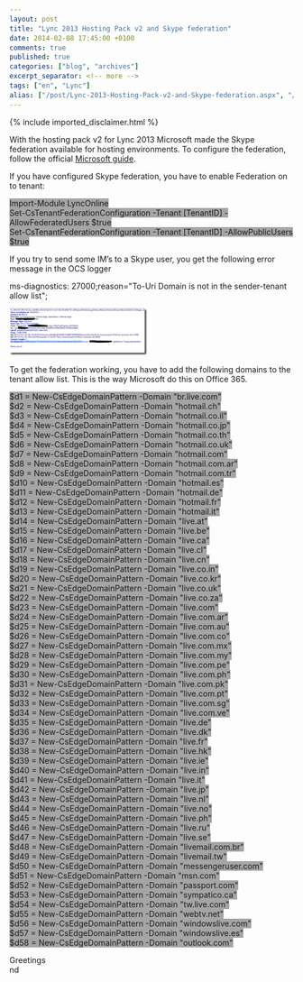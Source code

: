 ```yaml
---
layout: post
title: "Lync 2013 Hosting Pack v2 and Skype federation"
date: 2014-02-08 17:45:00 +0100
comments: true
published: true
categories: ["blog", "archives"]
excerpt_separator: <!-- more -->
tags: ["en", "Lync"]
alias: ["/post/Lync-2013-Hosting-Pack-v2-and-Skype-federation.aspx", "/post/lync-2013-hosting-pack-v2-and-skype-federation.aspx"]
---
```

<!-- more -->
{% include imported_disclaimer.html %}
<p>With the hosting pack v2 for Lync 2013 Microsoft made the Skype federation available for hosting environments. To configure the federation, follow the official <a href="http://www.microsoft.com/en-us/download/details.aspx?id=39071">Microsoft guide</a>.</p>
<p>If you have configured Skype federation, you have to enable Federation on to tenant:</p>
<p><span style="background-color: #a5a5a5;">Import-Module LyncOnline <br />Set-CsTenantFederationConfiguration -Tenant [TenantID] -AllowFederatedUsers $true <br />Set-CsTenantFederationConfiguration -Tenant [TenantID] -AllowPublicUsers $true</span></p>
<p>If you try to send some IM&rsquo;s to a Skype user, you get the following error message in the OCS logger</p>
<p>ms-diagnostics: 27000;reason="To-Uri Domain is not in the sender-tenant allow list";</p>
<p><a href="/assets/image_619.png"><img style="background-image: none; padding-top: 0px; padding-left: 0px; margin: 0px; display: inline; padding-right: 0px; border: 0px;" title="image" src="/assets/image_thumb_617.png" alt="image" width="244" height="83" border="0" /></a></p>
<p>To get the federation working, you have to add the following domains to the tenant allow list. This is the way Microsoft do this on Office 365.</p>
<p><span style="background-color: #a5a5a5;">$d1 = New-CsEdgeDomainPattern -Domain "br.live.com" <br />$d2 = New-CsEdgeDomainPattern -Domain "hotmail.ch" <br />$d3 = New-CsEdgeDomainPattern -Domain "hotmail.co.il" <br />$d4 = New-CsEdgeDomainPattern -Domain "hotmail.co.jp" <br />$d5 = New-CsEdgeDomainPattern -Domain "hotmail.co.th" <br />$d6 = New-CsEdgeDomainPattern -Domain "hotmail.co.uk" <br />$d7 = New-CsEdgeDomainPattern -Domain "hotmail.com" <br />$d8 = New-CsEdgeDomainPattern -Domain "hotmail.com.ar" <br />$d9 = New-CsEdgeDomainPattern -Domain "hotmail.com.tr" <br />$d10 = New-CsEdgeDomainPattern -Domain "hotmail.es" <br />$d11 = New-CsEdgeDomainPattern -Domain "hotmail.de" <br />$d12 = New-CsEdgeDomainPattern -Domain "hotmail.fr" <br />$d13 = New-CsEdgeDomainPattern -Domain "hotmail.it" <br />$d14 = New-CsEdgeDomainPattern -Domain "live.at" <br />$d15 = New-CsEdgeDomainPattern -Domain "live.be" <br />$d16 = New-CsEdgeDomainPattern -Domain "live.ca" <br />$d17 = New-CsEdgeDomainPattern -Domain "live.cl" <br />$d18 = New-CsEdgeDomainPattern -Domain "live.cn" <br />$d19 = New-CsEdgeDomainPattern -Domain "live.co.in" <br />$d20 = New-CsEdgeDomainPattern -Domain "live.co.kr" <br />$d21 = New-CsEdgeDomainPattern -Domain "live.co.uk" <br />$d22 = New-CsEdgeDomainPattern -Domain "live.co.za" <br />$d23 = New-CsEdgeDomainPattern -Domain "live.com" <br />$d24 = New-CsEdgeDomainPattern -Domain "live.com.ar" <br />$d25 = New-CsEdgeDomainPattern -Domain "live.com.au" <br />$d26 = New-CsEdgeDomainPattern -Domain "live.com.co" <br />$d27 = New-CsEdgeDomainPattern -Domain "live.com.mx" <br />$d28 = New-CsEdgeDomainPattern -Domain "live.com.my" <br />$d29 = New-CsEdgeDomainPattern -Domain "live.com.pe" <br />$d30 = New-CsEdgeDomainPattern -Domain "live.com.ph" <br />$d31 = New-CsEdgeDomainPattern -Domain "live.com.pk" <br />$d32 = New-CsEdgeDomainPattern -Domain "live.com.pt" <br />$d33 = New-CsEdgeDomainPattern -Domain "live.com.sg" <br />$d34 = New-CsEdgeDomainPattern -Domain "live.com.ve" <br />$d35 = New-CsEdgeDomainPattern -Domain "live.de" <br />$d36 = New-CsEdgeDomainPattern -Domain "live.dk" <br />$d37 = New-CsEdgeDomainPattern -Domain "live.fr" <br />$d38 = New-CsEdgeDomainPattern -Domain "live.hk" <br />$d39 = New-CsEdgeDomainPattern -Domain "live.ie" <br />$d40 = New-CsEdgeDomainPattern -Domain "live.in" <br />$d41 = New-CsEdgeDomainPattern -Domain "live.it" <br />$d42 = New-CsEdgeDomainPattern -Domain "live.jp" <br />$d43 = New-CsEdgeDomainPattern -Domain "live.nl" <br />$d44 = New-CsEdgeDomainPattern -Domain "live.no" <br />$d45 = New-CsEdgeDomainPattern -Domain "live.ph" <br />$d46 = New-CsEdgeDomainPattern -Domain "live.ru" <br />$d47 = New-CsEdgeDomainPattern -Domain "live.se" <br />$d48 = New-CsEdgeDomainPattern -Domain "livemail.com.br" <br />$d49 = New-CsEdgeDomainPattern -Domain "livemail.tw" <br />$d50 = New-CsEdgeDomainPattern -Domain "messengeruser.com" <br />$d51 = New-CsEdgeDomainPattern -Domain "msn.com" <br />$d52 = New-CsEdgeDomainPattern -Domain "passport.com" <br />$d53 = New-CsEdgeDomainPattern -Domain "sympatico.ca" <br />$d54 = New-CsEdgeDomainPattern -Domain "tw.live.com" <br />$d55 = New-CsEdgeDomainPattern -Domain "webtv.net" <br />$d56 = New-CsEdgeDomainPattern -Domain "windowslive.com" <br />$d57 = New-CsEdgeDomainPattern -Domain "windowslive.es" <br />$d58 = New-CsEdgeDomainPattern -Domain "outlook.com" <br /></span></p>
<p>Greetings <br />nd</p>
